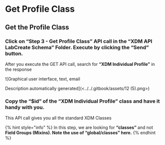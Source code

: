 # Get Profile Class

## Get the Profile Class&#x20;

### Click on **“Step 3 - Get Profile Class”** API call in the **“XDM API LabCreate Schema”** Folder. **Execute** by clicking the **“Send”** button.

After you execute the GET API call, search for **“XDM Individual Profile”** in the response

![Graphical user interface, text, email

Description automatically generated](<../../.gitbook/assets/12 (5).png>)

### Copy the **“$id”** of the **“XDM Individual Profile” c**lass and have it handy with you.

This API call gives you all the standard XDM Classes

{% hint style="info" %}
In this step, we are looking for **“classes”** and not **Field Groups (Mixins). Note the use of “global/classes” here.**
{% endhint %}

